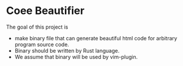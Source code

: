 # Coee Beautifier

The goal of this project is 
* make binary file that can generate beautiful html code for arbitrary program source code.
* Binary should be written by Rust language.
* We assume that binary will be used by vim-plugin.
